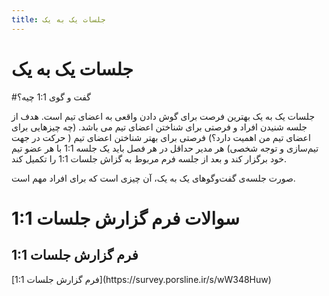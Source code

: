 ```yaml
---
title: جلسات یک به یک
---
```

# جلسات یک به یک

<p>
#گفت و گوی 1:1 چیه؟

جلسات یک به یک بهترین فرصت برای گوش دادن واقعی به اعضای تیم است. هدف از جلسه شنیدن افراد و فرصتی برای شناختن اعضای تیم می باشد. (چه چیزهایی برای اعضای تیم من اهمیت دارد؟)
فرصتی برای بهتر شناختن اعضای تیم ( حرکت در جهت تیم‌سازی و توجه شخصی)
هر مدیر حداقل در هر فصل باید یک جلسه 1:1 با هر عضو تیم خود برگزار کند و بعد از جلسه فرم مربوط به گزاش جلسات 1:1 را تکمیل کند.

صورت جلسه‌ی گفت‌وگو‌های یک به یک، آن چیزی است که برای افراد مهم است. 


</p>

# سوالات فرم گزارش جلسات 1:1
<p>

</p>


## فرم گزارش جلسات 1:1
<p>
  [فرم گزارش جلسات 1:1](https://survey.porsline.ir/s/wW348Huw)
</p>
